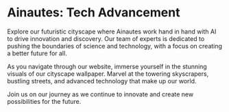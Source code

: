 <!--font:Poppins-->

# Ainautes: Tech Advancement

Explore our futuristic cityscape where Ainautes work hand in hand with AI to drive innovation and discovery. Our team of experts is dedicated to pushing the boundaries of science and technology, with a focus on creating a better future for all.

As you navigate through our website, immerse yourself in the stunning visuals of our cityscape wallpaper. Marvel at the towering skyscrapers, bustling streets, and advanced technology that make up our world.

Join us on our journey as we continue to innovate and create new possibilities for the future.

<!--

Write me markdown content of website with wallpaper:

"A futuristic cityscape where Ainautes work alongside AI to push the boundaries of science and technology."

The header of the page should not be copy of the text but rather a real content of the website which is using this wallpaper.


---


# Welcome to Ainautes: Pushing the Boundaries of Science and Technology

Explore our futuristic cityscape where Ainautes work hand in hand with AI to drive innovation and discovery. Our team of experts is dedicated to pushing the boundaries of science and technology, with a focus on creating a better future for all.

As you navigate through our website, immerse yourself in the stunning visuals of our cityscape wallpaper. Marvel at the towering skyscrapers, bustling streets, and advanced technology that make up our world.

Join us on our journey as we continue to innovate and create new possibilities for the future.


---


Write me a Google font which is best fitting for the website.

Pick from the list:
- Montserrat
- Alegreya
- Creepster
- Cormorant Garamond
- Poppins
- Cabin
- Open Sans
- Barlow Condensed
- Lobster
- Playfair Display
- Futura
- Inter
- Orbitron
- Cinzel Decorative
- Great Vibes
- Cinzel
- Raleway
- Lato
- Dancing Script
- Exo 2
- Roboto
- IBM Plex Sans


Write just the font name nothing else.


---


Poppins

-->
